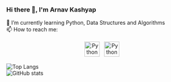 ### Hi there 👋, I'm Arnav Kashyap

<!--
**arnavk1/arnavk1** is a ✨ _special_ ✨ repository because its `README.md` (this file) appears on your GitHub profile.

Here are some ideas to get you started:

- 🔭 I’m currently working on ...
- 🌱 I’m currently learning ...
- 👯 I’m looking to collaborate on ...
- 🤔 I’m looking for help with ...
- 💬 Ask me about ...
- 📫 How to reach me: ...
- 😄 Pronouns: ...
- ⚡ Fun fact: ...
-->
🌱 I’m currently learning Python, Data Structures and Algorithms
<br />
📫 How to reach me:
<p align="center">
 <a href="https://linkedin.com/in/arnav-kashyap-64a3b2192/" target="_blank" rel="noopener noreferrer"> <img src="https://cdn.jsdelivr.net/npm/simple-icons@v3/icons/linkedin.svg" alt="Python" height="40" style="vertical-align:top; margin:4px"></a><t/>
 <a href="arnavkashyap3108@gmail.com"> <img src="https://cdn.jsdelivr.net/npm/simple-icons@v3/icons/gmail.svg" alt="Python" height="40" style="vertical-align:top; margin:4px"></a>
</p>


![Top Langs](https://github-readme-stats.vercel.app/api/top-langs/?username=arnavk1&theme=tokyonight)
<br/>
![GitHub stats](https://github-readme-stats.vercel.app/api?username=arnavk1&show_icons=true&theme=tokyonight)
